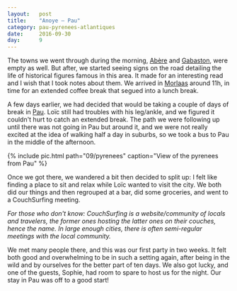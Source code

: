 ```yaml
---
layout:   post
title:    "Anoye — Pau"
category: pau-pyrenees-atlantiques
date:     2016-09-30
day:      9
---
```


The towns we went through during the morning, [Abère](https://www.google.fr/maps/place/64160+Ab%C3%A8re/@43.3977242,-0.1549811,14z/data=!4m5!3m4!1s0xd563b6c15015a8f:0x8822edc9e08a8a11!8m2!3d43.389308!4d-0.1762104?hl=fr) and [Gabaston](https://www.google.fr/maps/place/64160+Gabaston/@43.3809472,-0.2061043,14z/data=!4m5!3m4!1s0xd563a301568ffbf:0x40665174813a1e0!8m2!3d43.3605861!4d-0.2077693?hl=fr), were empty as well. But after, we started seeing signs on the road detailing the life of historical figures famous in this area. It made for an interesting read and I wish that I took notes about them. We arrived in [Morlaas](https://www.google.fr/maps/place/64160+Morlaas/@43.3354855,-0.3075054,13z/data=!3m1!4b1!4m5!3m4!1s0xd563825957bf68f:0x406651748139720!8m2!3d43.3453032!4d-0.262658?hl=fr) around 11h, in time for an extended coffee break that segued into a lunch break.

A few days earlier, we had decided that would be taking a couple of days of break in [Pau](https://www.google.fr/maps/place/Pau/@43.3219626,-0.3786764,13z/data=!3m1!4b1!4m5!3m4!1s0xd564885b45c7ae9:0x4066517481394b0!8m2!3d43.2951057!4d-0.3707886?hl=fr). Loïc still had troubles with his leg/ankle, and we figured it couldn't hurt to catch an extended break. The path we were following up until there was not going in Pau but around it, and we were not really excited at the idea of walking half a day in suburbs, so we took a bus to Pau in the middle of the afternoon.

{% include pic.html path="09/pyrenees" caption="View of the pyrenees from Pau" %}

Once we got there, we wandered a bit then decided to split up: I felt like finding a place to sit and relax while Loïc wanted to visit the city. We both did our things and then regrouped at a bar, did some groceries, and went to a CouchSurfing meeting.

_For those who don't know: CouchSurfing is a website/community of locals and travelers, the former ones hosting the latter ones on their couches, hence the name. In large enough cities, there is often semi-regular meetings with the local community._

We met many people there, and this was our first party in two weeks. It felt both good and overwhelming to be in such a setting again, after being in the wild and by ourselves for the better part of ten days. We also got lucky, and one of the guests, Sophie, had room to spare to host us for the night. Our stay in Pau was off to a good start!
